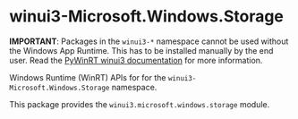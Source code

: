 <!-- warning: Please don't edit this file. It was automatically generated. -->

# winui3-Microsoft.Windows.Storage

**IMPORTANT**: Packages in the `winui3-*` namespace cannot be used without the
Windows App Runtime. This has to be installed manually by the end user. Read the
[PyWinRT winui3 documentation](https://pywinrt.readthedocs.io/en/latest/api/winui3/index.html)
for more information.

Windows Runtime (WinRT) APIs for for the `winui3-Microsoft.Windows.Storage` namespace.

This package provides the `winui3.microsoft.windows.storage` module.
